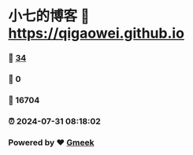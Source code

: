 # 小七的博客 :link: https://qigaowei.github.io 
### :page_facing_up: [34](https://qigaowei.github.io/tag.html) 
### :speech_balloon: 0 
### :hibiscus: 16704 
### :alarm_clock: 2024-07-31 08:18:02 
### Powered by :heart: [Gmeek](https://github.com/Meekdai/Gmeek)
